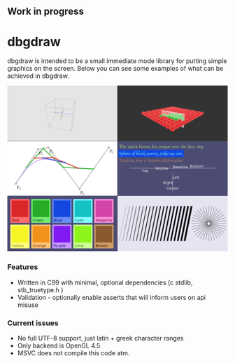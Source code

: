 ## Work in progress

# dbgdraw

dbgdraw is intended to be a small immediate mode library for putting simple graphics on the screen. Below
you can see some examples of what can be achieved in dbgdraw.

![Overview](images/overview.png)

### Features

- Written in C99 with minimal, optional dependencies (c stdlib, stb_truetype.h )
- Validation - optionally enable asserts that will inform users on api misuse

### Current issues

- No full UTF-8 support, just latin + greek character ranges
- Only backend is OpenGL 4.5
- MSVC does not compile this code atm.


